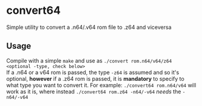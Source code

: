 # convert64
Simple utility to convert a .n64/.v64 rom file to .z64 and viceversa
## Usage
Compile with a simple `make` and use as `./convert rom.n64/v64/z64 <optional -type, check below>`</br>
If a .n64 or a v64 rom is passed, the type `-z64` is assumed and so it's optional, **however** if a .z64 rom is passed, it is **mandatory** to specify to what type you want to convert it. For example: `./convert64 rom.n64/v64` will work as it is, where instead `./convert64 rom.z64 -n64/-v64` *needs* the `-n64/-v64`
